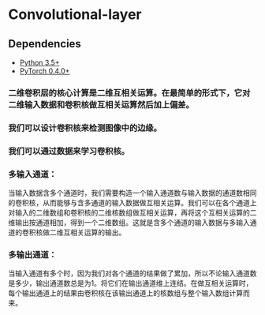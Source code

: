 # Convolutional-layer

## Dependencies
* [Python 3.5+](https://www.continuum.io/downloads)
* [PyTorch 0.4.0+](http://pytorch.org/)

### 二维卷积层的核心计算是二维互相关运算。在最简单的形式下，它对二维输入数据和卷积核做互相关运算然后加上偏差。
### 我们可以设计卷积核来检测图像中的边缘。
### 我们可以通过数据来学习卷积核。

### 多输入通道：
当输入数据含多个通道时，我们需要构造一个输入通道数与输入数据的通道数相同的卷积核，从而能够与含多通道的输入数据做互相关运算。我们可以在各个通道上对输入的二维数组和卷积核的二维核数组做互相关运算，再将这个互相关运算的二维输出按通道相加，得到一个二维数组。这就是含多个通道的输入数据与多输入通道的卷积核做二维互相关运算的输出。

### 多输出通道：
当输入通道有多个时，因为我们对各个通道的结果做了累加，所以不论输入通道数是多少，输出通道数总是为1。将它们在输出通道维上连结。在做互相关运算时，每个输出通道上的结果由卷积核在该输出通道上的核数组与整个输入数组计算而来。

